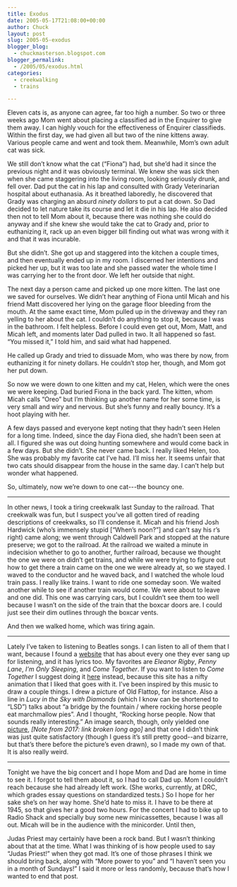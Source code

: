 ```yaml
---
title: Exodus
date: 2005-05-17T21:08:00+00:00
author: Chuck
layout: post
slug: 2005-05-exodus
blogger_blog:
  - chuckmasterson.blogspot.com
blogger_permalink:
  - /2005/05/exodus.html
categories:
  - creekwalking
  - trains

---
```

Eleven cats is, as anyone can agree, far too high a number. So two or three
weeks ago Mom went about placing a classified ad in the Enquirer to give them
away. I can highly vouch for the effectiveness of Enquirer classifieds. Within
the first day, we had given all but two of the nine kittens away. Various
people came and went and took them. Meanwhile, Mom’s own adult cat was sick.

We still don’t know what the cat (“Fiona”) had, but she’d had it since the
previous night and it was obviously terminal. We knew she was sick then when
she came staggering into the living room, looking seriously drunk, and fell
over. Dad put the cat in his lap and consulted with Grady Veterinarian hospital
about euthanasia. As it breathed laboredly, he discovered that Grady was
charging an absurd _ninety dollars_ to put a cat down. So Dad decided to let
nature take its course and let it die in his lap. He also decided then not to
tell Mom about it, because there was nothing she could do anyway and if she
knew she would take the cat to Grady and, prior to euthanizing it, rack up an
even bigger bill finding out what was wrong with it and that it was incurable.

But she didn’t. She got up and staggered into the kitchen a couple times, and
then eventually ended up in my room. I discerned her intentions and picked her
up, but it was too late and she passed water the whole time I was carrying her
to the front door. We left her outside that night.

The next day a person came and picked up one more kitten. The last one we saved
for ourselves. We didn’t hear anything of Fiona until Micah and his friend Matt
discovered her lying on the garage floor bleeding from the mouth. At the same
exact time, Mom pulled up in the driveway and they ran yelling to her about the
cat. I couldn’t do anything to stop it, because I was in the bathroom. I felt
helpless. Before I could even get out, Mom, Matt, and Micah left, and moments
later Dad pulled in two. It all happened so fast. “You missed it,” I told him,
and said what had happened. 

He called up Grady and tried to dissuade Mom, who was there by now, from
euthanizing it for ninety dollars. He couldn’t stop her, though, and Mom got
her put down.

So now we were down to one kitten and my cat, Helen, which were the ones we
were keeping. Dad buried Fiona in the back yard. The kitten, whom Micah calls
“Oreo” but I’m thinking up another name for her some time, is very small and
wiry and nervous. But she’s funny and really bouncy. It’s a hoot playing with
her.

A few days passed and everyone kept noting that they hadn’t seen Helen for a
long time. Indeed, since the day Fiona died, she hadn’t been seen at all. I
figured she was out doing hunting somewhere and would come back in a few days.
But she didn’t. She never came back. I really liked Helen, too. She was
probably my favorite cat I’ve had. I’ll miss her. It seems unfair that two cats
should disappear from the house in the same day. I can’t help but wonder what
happened.

So, ultimately, now we’re down to one cat---the bouncy one.


* * *


In other news, I took a tiring creekwalk last Sunday to the railroad. That
creekwalk was fun, but I suspect you’ve all gotten tired of reading
descriptions of creekwalks, so I’ll condense it. Micah and his friend Josh
Hardwick (who’s immensely stupid [“When’s noon?”] and can’t say his r’s right)
came along; we went through Caldwell Park and stopped at the nature preserve;
we got to the railroad. At the railroad we waited a minute in indecision
whether to go to another, further railroad, because we thought the one we were
on didn’t get trains, and while we were trying to figure out how to get there a
train came on the one we were already at, so we stayed. I waved to the
conductor and he waved back, and I watched the whole loud train pass. I really
like trains. I want to ride one someday soon. We waited another while to see if
another train would come. We were about to leave and one did. This one was
carrying cars, but I couldn’t see them too well because I wasn’t on the side of
the train that the boxcar doors are. I could just see their dim outlines
through the boxcar vents.

And then we walked home, which was tiring again.


* * *

Lately I’ve taken to listening to Beatles songs. I can listen to all of them
that I want, because I found a [website](http://www.iqm.ro/beatles/paudi.html)
that has about every one they ever sang up for listening, and it has lyrics
too. My favorites are _Eleanor Rigby_, _Penny Lane_, _I’m Only Sleeping_, and
_Come Together_. If you want to listen to _Come Together_ I suggest doing it
[here](http://www.albinoblacksheep.com/flash/cometogether.php) instead, because
this site has a nifty animation that I liked that goes with it. I’ve been
inspired by this music to draw a couple things. I drew a picture of Old
Flattop, for instance. Also a line in _Lucy in the Sky with Diamonds_ (which I
know can be shortened to “LSD”) talks about “a bridge by the fountain / where
rocking horse people eat marchmallow pies”. And I thought, “Rocking horse
people. Now that sounds really interesting.” An image search, though, only
yielded one
[picture](http://www.sistersimpatico.com/images/graphics/rockhorsepeoplex.jpg&imgrefurl=http://www.sistersimpatico.com/Paintings2.html&h=461&w=614&sz=425&tbnid=EFAd71hTZfMJ:&tbnh=100&tbnw=133&hl=en&start=2&prev=/images%3Fq%3D%2522rocking%2Bhorse%2Bpeople%2522%26hl%3Den%26lr%3D%26sa%3DG),
*[Note from 2017: link broken long ago]* and that one I didn’t think was just
quite satisfactory (though I guess it’s still pretty good--and bizarre, but
that’s there before the picture’s even drawn), so I made my own of that. It is
also really weird.


* * *


Tonight we have the big concert and I hope Mom and Dad are home in time to see
it. I forgot to tell them about it, so I had to call Dad up. Mom I couldn’t
reach because she had already left work. (She works, currently, at DRC, which
grades essay questions on standardized tests.) So I hope for her sake she’s on
her way home. She’d hate to miss it. I have to be there at 1945, so that gives
her a good two hours. For the concert I had to bike up to Radio Shack and
specially buy some new minicassettes, because I was all out. Micah will be in
the audience with the minicorder. Until then,

Judas Priest may certainly have been a rock band. But I wasn’t thinking about
that at the time. What I was thinking of is how people used to say “Judas
Priest!” when they got mad. It’s one of those phrases I think we should bring
back, along with “More power to you” and “I haven’t seen you in a month of
Sundays!” I said it more or less randomly, because that’s how I wanted to end
that post.
